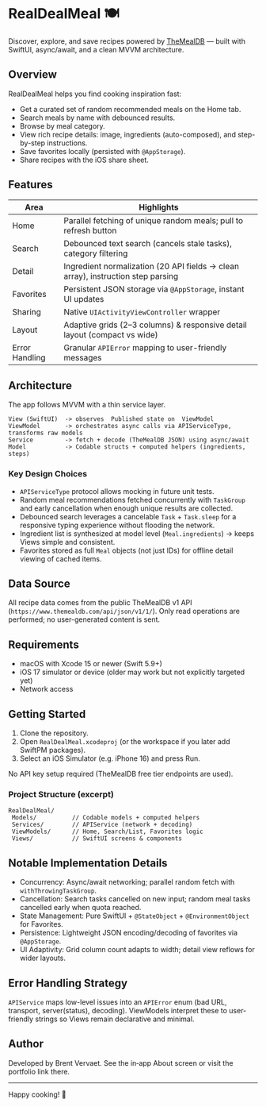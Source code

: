 # RealDealMeal 🍽️

Discover, explore, and save recipes powered by [TheMealDB](https://www.themealdb.com/) — built with SwiftUI, async/await, and a clean MVVM architecture.

## Overview

RealDealMeal helps you find cooking inspiration fast:

* Get a curated set of random recommended meals on the Home tab.
* Search meals by name with debounced results.
* Browse by meal category.
* View rich recipe details: image, ingredients (auto-composed), and step-by-step instructions.
* Save favorites locally (persisted with `@AppStorage`).
* Share recipes with the iOS share sheet.

## Features

| Area | Highlights |
|------|------------|
| Home | Parallel fetching of unique random meals; pull to refresh button |
| Search | Debounced text search (cancels stale tasks), category filtering |
| Detail | Ingredient normalization (20 API fields → clean array), instruction step parsing |
| Favorites | Persistent JSON storage via `@AppStorage`, instant UI updates |
| Sharing | Native `UIActivityViewController` wrapper |
| Layout | Adaptive grids (2–3 columns) & responsive detail layout (compact vs wide) |
| Error Handling | Granular `APIError` mapping to user-friendly messages |

## Architecture

The app follows MVVM with a thin service layer.

```text
View (SwiftUI)  -> observes  Published state on  ViewModel
ViewModel       -> orchestrates async calls via APIServiceType, transforms raw models
Service         -> fetch + decode (TheMealDB JSON) using async/await
Model           -> Codable structs + computed helpers (ingredients, steps)
```


### Key Design Choices

* `APIServiceType` protocol allows mocking in future unit tests.
* Random meal recommendations fetched concurrently with `TaskGroup` and early cancellation when enough unique results are collected.
* Debounced search leverages a cancelable `Task` + `Task.sleep` for a responsive typing experience without flooding the network.
* Ingredient list is synthesized at model level (`Meal.ingredients`) → keeps Views simple and consistent.
* Favorites stored as full `Meal` objects (not just IDs) for offline detail viewing of cached items.

## Data Source

All recipe data comes from the public TheMealDB v1 API (`https://www.themealdb.com/api/json/v1/1/`). Only read operations are performed; no user-generated content is sent.

## Requirements

* macOS with Xcode 15 or newer (Swift 5.9+)
* iOS 17 simulator or device (older may work but not explicitly targeted yet)
* Network access

## Getting Started

1. Clone the repository.
2. Open `RealDealMeal.xcodeproj` (or the workspace if you later add SwiftPM packages).
3. Select an iOS Simulator (e.g. iPhone 16) and press Run.

No API key setup required (TheMealDB free tier endpoints are used).

### Project Structure (excerpt)

```text
RealDealMeal/
 Models/          // Codable models + computed helpers
 Services/        // APIService (network + decoding)
 ViewModels/      // Home, Search/List, Favorites logic
 Views/           // SwiftUI screens & components
```

## Notable Implementation Details

* Concurrency: Async/await networking; parallel random fetch with `withThrowingTaskGroup`.
* Cancellation: Search tasks cancelled on new input; random meal tasks cancelled early when quota reached.
* State Management: Pure SwiftUI + `@StateObject` + `@EnvironmentObject` for Favorites.
* Persistence: Lightweight JSON encoding/decoding of favorites via `@AppStorage`.
* UI Adaptivity: Grid column count adapts to width; detail view reflows for wider layouts.

## Error Handling Strategy

`APIService` maps low-level issues into an `APIError` enum (bad URL, transport, server(status), decoding). ViewModels interpret these to user-friendly strings so Views remain declarative and minimal.

## Author

Developed by Brent Vervaet. See the in‑app About screen or visit the portfolio link there.

---
Happy cooking! 🍜
